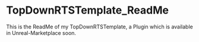 # TopDownRTSTemplate_ReadMe
This is the ReadMe of my TopDownRTSTemplate, a Plugin which is available in Unreal-Marketplace soon.
